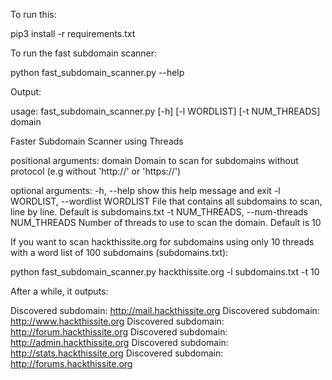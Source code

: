 To run this:

pip3 install -r requirements.txt

To run the fast subdomain scanner:

python fast_subdomain_scanner.py --help

Output:

usage: fast_subdomain_scanner.py [-h] [-l WORDLIST] [-t NUM_THREADS] domain

Faster Subdomain Scanner using Threads

positional arguments:
domain                Domain to scan for subdomains without protocol (e.g
                        without 'http://' or 'https://')

optional arguments:
-h, --help            show this help message and exit
-l WORDLIST, --wordlist WORDLIST
                        File that contains all subdomains to scan, line by
                        line. Default is subdomains.txt
-t NUM_THREADS, --num-threads NUM_THREADS
                        Number of threads to use to scan the domain. Default
                        is 10

If you want to scan hackthissite.org for subdomains using only 10 threads with a word list of 100 subdomains (subdomains.txt):

python fast_subdomain_scanner.py hackthissite.org -l subdomains.txt -t 10

After a while, it outputs:

 Discovered subdomain: http://mail.hackthissite.org
 Discovered subdomain: http://www.hackthissite.org
 Discovered subdomain: http://forum.hackthissite.org
 Discovered subdomain: http://admin.hackthissite.org
 Discovered subdomain: http://stats.hackthissite.org
 Discovered subdomain: http://forums.hackthissite.org

